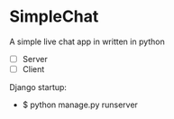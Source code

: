 # SimpleChat

A simple live chat app in written in python

- [ ] Server
- [ ] Client

Django startup:
- $ python manage.py runserver <PORT>